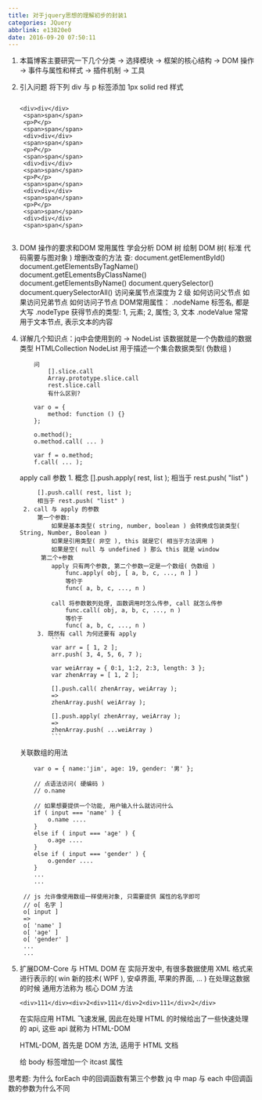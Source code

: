 ```yaml
---
title: 对于jquery思想的理解初步的封装1
categories: JQuery
abbrlink: e13820e0
date: 2016-09-20 07:50:11
---
```

1. 本篇博客主要研究一下几个分类
    -> 选择模块
    -> 框架的核心结构
    -> DOM 操作
    -> 事件与属性和样式
    -> 插件机制
    -> 工具

2. 引入问题
    将下列 div 与 p 标签添加 1px solid red 样式
   ``` 

   <div>div</div>
    <span>span</span>
    <p>P</p>
    <span>span</span>
    <div>div</div>
    <span>span</span>
    <p>P</p>
    <span>span</span>
    <div>div</div>
    <span>span</span>
    <p>P</p>
    <span>span</span>
    <div>div</div>
    <span>span</span>
    <p>P</p>
    <span>span</span>
    <div>div</div>
    <span>span</span>
    
    ```

3. DOM 操作的要求和DOM 常用属性
     学会分析 DOM 树
        绘制 DOM 树( 标准 代码需要与图对象 )
     增删改查的方法
        查:
            document.getElementById()
            document.getElementsByTagName()
            document.getELementsByClassName() 
            document.getElementsByName()
            document.querySelector()
            document.querySelectorAll()
    访问亲属节点深度为 2 级
        如何访问父节点
        如果访问兄弟节点
        如何访问子节点
    DOM常用属性：
    .nodeName       标签名, 都是大写
    .nodeType       获得节点的类型: 1, 元素; 2, 属性; 3, 文本
    .nodeValue      常常用于文本节点, 表示文本的内容

4. 详解几个知识点：jq中会使用到的
    -> NodeList
        该数据就是一个伪数组的数据类型
        HTMLCollection
        NodeList
        用于描述一个集合数据类型( 伪数组 )

    ``` slice.call
        问
            [].slice.call
            Array.prototype.slice.call
            rest.slice.call
            有什么区别?
        
        var o = {
            method: function () {}
        };

        o.method();
        o.method.call( ... )

        var f = o.method;
        f.call( ... );
    ```

    apply call 参数
        1. 概念
            [].push.apply( rest, list );
            相当于 rest.push( "list" )

            [].push.call( rest, list );
            相当于 rest.push( "list" )
        2. call 与 apply 的参数
            第一个参数:
                如果是基本类型( string, number, boolean ) 会转换成包装类型( String, Number, Boolean )
                如果是引用类型( 非空 ), this 就是它( 相当于方法调用 )
                如果是空( null 与 undefined ) 那么 this 就是 window
             第二个+参数
                apply 只有两个参数, 第二个参数一定是一个数组( 伪数组 )
                    func.apply( obj, [ a, b, c, ..., n ] )
                    等价于
                    func( a, b, c, ..., n )
                
                call 将参数散列处理, 函数调用时怎么传参, call 就怎么传参
                    func.call( obj, a, b, c, ..., n )
                    等价于
                    func( a, b, c, ..., n )
            3. 既然有 call 为何还要有 apply
                ```
                var arr = [ 1, 2 ];
                arr.push( 3, 4, 5, 6, 7 );

                var weiArray = { 0:1, 1:2, 2:3, length: 3 };
                var zhenArray = [ 1, 2 ];

                [].push.call( zhenArray, weiArray );
                =>
                zhenArray.push( weiArray );

                [].push.apply( zhenArray, weiArray );
                =>
                zhenArray.push( ...weiArray )
                ```
    关联数组的用法
    ```
        var o = { name:'jim', age: 19, gender: '男' };

        // 点语法访问( 硬编码 )
        // o.name

        // 如果想要提供一个功能, 用户输入什么就访问什么
        if ( input === 'name' ) {
            o.name ....
        }
        else if ( input === 'age' ) {
            o.age ....
        }
        else if ( input === 'gender' ) {
            o.gender ....
        }
        ...
        ...
    ```
        // js 允许像使用数组一样使用对象, 只需要提供 属性的名字即可
        // o[ 名字 ]
        o[ input ]
        =>
        o[ 'name' ]
        o[ 'age' ]
        o[ 'gender' ]
        ...
        ...

5. 扩展DOM-Core 与 HTML DOM
    在 实际开发中, 有很多数据使用 XML 格式来进行表示的( win 新的技术( WPF ), 安卓界面, 苹果的界面, ... )
    在处理这数据的时候 通用方法称为 核心 DOM 方法

    ```<div>111</div><div>2<div>111</div>2<div>111</div>2</div>```

    在实际应用 HTML 飞速发展, 因此在处理 HTML 的时候给出了一些快速处理的 api, 这些 api 就称为 HTML-DOM

    HTML-DOM, 首先是 DOM 方法, 适用于 HTML 文档

    给 body 标签增加一个 itcast 属性


思考题:
    为什么 forEach 中的回调函数有第三个参数
    jq 中 map 与 each 中回调函数的参数为什么不同




